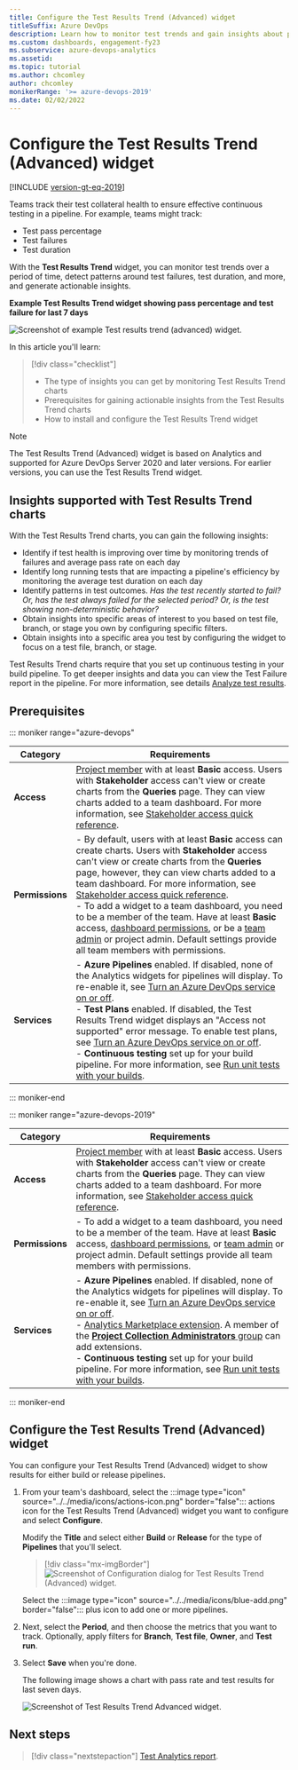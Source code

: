 ```yaml
---
title: Configure the Test Results Trend (Advanced) widget
titleSuffix: Azure DevOps 
description: Learn how to monitor test trends and gain insights about pipeline test efforts using Analytics Test Results Trend (Advanced) widget in Azure DevOps.
ms.custom: dashboards, engagement-fy23   
ms.subservice: azure-devops-analytics
ms.assetid: 
ms.topic: tutorial 
ms.author: chcomley
author: chcomley
monikerRange: '>= azure-devops-2019' 
ms.date: 02/02/2022
---
```


# Configure the Test Results Trend (Advanced) widget

[!INCLUDE [version-gt-eq-2019](../../includes/version-gt-eq-2019.md)]

Teams track their test collateral health to ensure effective continuous testing in a pipeline. For example, teams might track:
- Test pass percentage
- Test failures
- Test duration

With the **Test Results Trend** widget, you can monitor test trends over a period of time, detect patterns around test failures, test duration, and more, and generate actionable insights.

**Example Test Results Trend widget showing pass percentage and test failure for last 7 days**  

![Screenshot of example Test results trend (advanced) widget.](media/test-results-trend-widget/Failed-test-pass.png) 

In this article you'll learn:

> [!div class="checklist"]  
> * The type of insights you can get by monitoring Test Results Trend charts  
> * Prerequisites for gaining actionable insights from the Test Results Trend charts  
> * How to install and configure the Test Results Trend widget 

> [!NOTE]   
> The Test Results Trend (Advanced) widget is based on Analytics and supported for Azure DevOps Server 2020 and later versions. For earlier versions, you can use the Test Results Trend widget. 

## Insights supported with Test Results Trend charts

With the Test Results Trend charts, you can gain the following insights:  
- Identify if test health is improving over time by monitoring trends of failures and average pass rate on each day
- Identify long running tests that are impacting a pipeline's efficiency by monitoring the average test duration on each day
- Identify patterns in test outcomes. *Has the test recently started to fail? Or, has the test always failed for the selected period? Or, is the test showing non-deterministic behavior?*  
- Obtain insights into specific areas of interest to you based on test file, branch, or stage you own by configuring specific filters.  
- Obtain insights into a specific area you test by configuring the widget to focus on a test file, branch, or stage. 

Test Results Trend charts require that you set up continuous testing in your build pipeline. To get deeper insights and data you can view the Test Failure report in the pipeline. For more information, see details [Analyze test results](../../pipelines/test/test-analytics.md#view-test-analytics-for-builds). 

## Prerequisites

::: moniker range="azure-devops"

| Category | Requirements |
|-------------|-------------|
| **Access** | [Project member](../../organizations/accounts/add-organization-users.md) with at least **Basic** access. Users with **Stakeholder** access can't view or create charts from the **Queries** page. They can view charts added to a team dashboard. For more information, see [Stakeholder access quick reference](../../organizations/security/stakeholder-access.md). |
| **Permissions** |- By default, users with at least **Basic** access can create charts. Users with **Stakeholder** access can't view or create charts from the **Queries** page, however, they can view charts added to a team dashboard. For more information, see [Stakeholder access quick reference](../../organizations/security/stakeholder-access.md).<br>- To add a widget to a team dashboard, you need to be a member of the team. Have at least **Basic** access, [dashboard permissions](./dashboard-permissions.md), or be a [team admin](../../organizations/settings/add-team-administrator.md) or project admin. Default settings provide all team members with permissions.|
|**Services** |- **Azure Pipelines** enabled. If disabled, none of the Analytics widgets for pipelines will display. To re-enable it, see [Turn an Azure DevOps service on or off](../../organizations/settings/set-services.md).<br>- **Test Plans** enabled. If disabled, the Test Results Trend widget displays an "Access not supported" error message. To enable test plans, see [Turn an Azure DevOps service on or off](../../organizations/settings/set-services.md).<br>- **Continuous testing** set up for your build pipeline. For more information, see [Run unit tests with your builds](../../pipelines/ecosystems/dotnet-core.md#run-your-tests). |

::: moniker-end

::: moniker range="azure-devops-2019"

| Category | Requirements |
|-------------|-------------|
| **Access** | [Project member](../../organizations/accounts/add-organization-users.md) with at least **Basic** access. Users with **Stakeholder** access can't view or create charts from the **Queries** page. They can view charts added to a team dashboard. For more information, see [Stakeholder access quick reference](../../organizations/security/stakeholder-access.md). |
| **Permissions** |- To add a widget to a team dashboard, you need to be a member of the team. Have at least **Basic** access, [dashboard permissions](./dashboard-permissions.md), or [team admin](../../organizations/settings/add-team-administrator.md) or project admin. Default settings provide all team members with permissions.|
|**Services** |- **Azure Pipelines** enabled. If disabled, none of the Analytics widgets for pipelines will display. To re-enable it, see [Turn an Azure DevOps service on or off](../../organizations/settings/set-services.md).<br>- [Analytics Marketplace extension](../dashboards/analytics-extension.md). A member of the [**Project Collection Administrators** group](../../organizations/security/change-organization-collection-level-permissions.md) can add extensions.<br>- **Continuous testing** set up for your build pipeline. For more information, see [Run unit tests with your builds](../../pipelines/ecosystems/dotnet-core.md#run-your-tests). |

::: moniker-end

<a id="configure-widget"></a>

## Configure the Test Results Trend (Advanced) widget    

You can configure your Test Results Trend (Advanced) widget to show results for either build or release pipelines. 

1. From your team's dashboard, select the :::image type="icon" source="../../media/icons/actions-icon.png" border="false"::: actions icon for the Test Results Trend (Advanced) widget you want to configure and select **Configure**.
	
	Modify the **Title** and select either **Build** or **Release** for the type of **Pipelines** that you'll select.
   
	> [!div class="mx-imgBorder"]  
	> ![Screenshot of Configuration dialog for Test Results Trend (Advanced) widget.](media/test-results-trend-widget/configure-test-results-trend-widget-1.png)  

	Select the :::image type="icon" source="../../media/icons/blue-add.png" border="false"::: plus icon to add one or more pipelines. 

1. Next, select the **Period**, and then choose the metrics that you want to track. Optionally, apply filters for **Branch**, **Test file**, **Owner**, and **Test run**.   

2. Select **Save** when you're done. 

	The following image shows a chart with pass rate and test results for last seven days. 
   
	![Screenshot of Test Results Trend Advanced widget.](media/test-results-trend-widget/passed-bypriority-pass.png)



## Next steps

> [!div class="nextstepaction"]
> [Test Analytics report](../../pipelines/test/test-analytics.md#view-test-analytics-for-builds).